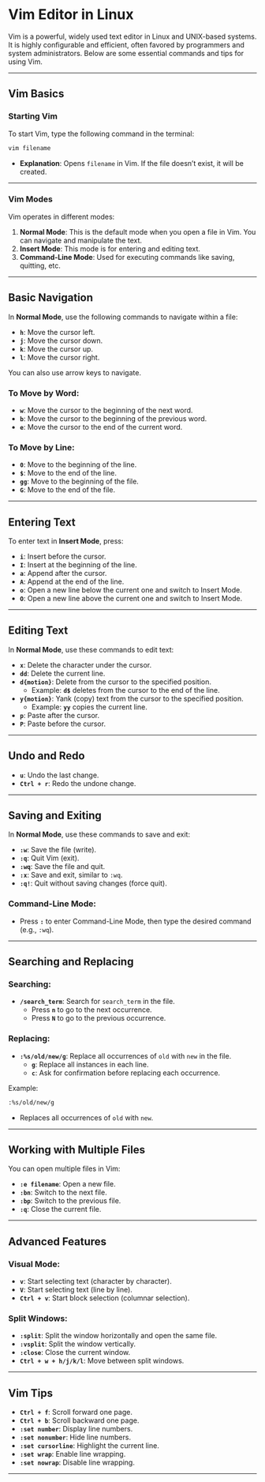 # Vim Editor in Linux 

Vim is a powerful, widely used text editor in Linux and UNIX-based systems. It is highly configurable and efficient, often favored by programmers and system administrators. Below are some essential commands and tips for using Vim.

---

## **Vim Basics**

### Starting Vim

To start Vim, type the following command in the terminal:
```bash
vim filename
```
- **Explanation**: Opens `filename` in Vim. If the file doesn’t exist, it will be created.

---

### Vim Modes

Vim operates in different modes:

1. **Normal Mode**: This is the default mode when you open a file in Vim. You can navigate and manipulate the text.
2. **Insert Mode**: This mode is for entering and editing text.
3. **Command-Line Mode**: Used for executing commands like saving, quitting, etc.

---

## **Basic Navigation**

In **Normal Mode**, use the following commands to navigate within a file:

- **`h`**: Move the cursor left.
- **`j`**: Move the cursor down.
- **`k`**: Move the cursor up.
- **`l`**: Move the cursor right.
  
You can also use arrow keys to navigate.

### To Move by Word:
- **`w`**: Move the cursor to the beginning of the next word.
- **`b`**: Move the cursor to the beginning of the previous word.
- **`e`**: Move the cursor to the end of the current word.

### To Move by Line:
- **`0`**: Move to the beginning of the line.
- **`$`**: Move to the end of the line.
- **`gg`**: Move to the beginning of the file.
- **`G`**: Move to the end of the file.

---

## **Entering Text**

To enter text in **Insert Mode**, press:

- **`i`**: Insert before the cursor.
- **`I`**: Insert at the beginning of the line.
- **`a`**: Append after the cursor.
- **`A`**: Append at the end of the line.
- **`o`**: Open a new line below the current one and switch to Insert Mode.
- **`O`**: Open a new line above the current one and switch to Insert Mode.

---

## **Editing Text**

In **Normal Mode**, use these commands to edit text:

- **`x`**: Delete the character under the cursor.
- **`dd`**: Delete the current line.
- **`d{motion}`**: Delete from the cursor to the specified position.
  - Example: **`d$`** deletes from the cursor to the end of the line.
- **`y{motion}`**: Yank (copy) text from the cursor to the specified position.
  - Example: **`yy`** copies the current line.
- **`p`**: Paste after the cursor.
- **`P`**: Paste before the cursor.

---

## **Undo and Redo**

- **`u`**: Undo the last change.
- **`Ctrl + r`**: Redo the undone change.

---

## **Saving and Exiting**

In **Normal Mode**, use these commands to save and exit:

- **`:w`**: Save the file (write).
- **`:q`**: Quit Vim (exit).
- **`:wq`**: Save the file and quit.
- **`:x`**: Save and exit, similar to `:wq`.
- **`:q!`**: Quit without saving changes (force quit).
  
### Command-Line Mode:
- Press **`:`** to enter Command-Line Mode, then type the desired command (e.g., `:wq`).

---

## **Searching and Replacing**

### Searching:
- **`/search_term`**: Search for `search_term` in the file.
  - Press **`n`** to go to the next occurrence.
  - Press **`N`** to go to the previous occurrence.
  
### Replacing:
- **`:%s/old/new/g`**: Replace all occurrences of `old` with `new` in the file.
  - **`g`**: Replace all instances in each line.
  - **`c`**: Ask for confirmation before replacing each occurrence.

Example:
```bash
:%s/old/new/g
```
- Replaces all occurrences of `old` with `new`.

---

## **Working with Multiple Files**

You can open multiple files in Vim:

- **`:e filename`**: Open a new file.
- **`:bn`**: Switch to the next file.
- **`:bp`**: Switch to the previous file.
- **`:q`**: Close the current file.

---

## **Advanced Features**

### Visual Mode:
- **`v`**: Start selecting text (character by character).
- **`V`**: Start selecting text (line by line).
- **`Ctrl + v`**: Start block selection (columnar selection).

### Split Windows:
- **`:split`**: Split the window horizontally and open the same file.
- **`:vsplit`**: Split the window vertically.
- **`:close`**: Close the current window.
- **`Ctrl + w + h/j/k/l`**: Move between split windows.

---

## **Vim Tips**

- **`Ctrl + f`**: Scroll forward one page.
- **`Ctrl + b`**: Scroll backward one page.
- **`:set number`**: Display line numbers.
- **`:set nonumber`**: Hide line numbers.
- **`:set cursorline`**: Highlight the current line.
- **`:set wrap`**: Enable line wrapping.
- **`:set nowrap`**: Disable line wrapping.

---
